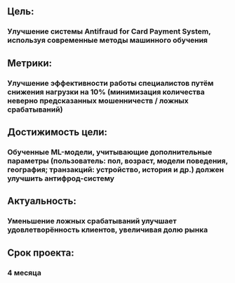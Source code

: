 ## Цель: 
### Улучшение системы Antifraud for Card Payment System, используя современные методы машинного обучения
## Метрики: 
### Улучшение эффективности работы специалистов путём снижения нагрузки на 10% (минимизация количества неверно предсказанных мошенничеств / ложных срабатываний)
## Достижимость цели: 
### Обученные ML-модели, учитывающие дополнительные параметры (пользователь: пол, возраст, модели поведения, география; транзакций: устройство, история и др.) должен улучшить антифрод-систему
## Актуальность: 
### Уменьшение ложных срабатываний улучшает удовлетворённость клиентов, увеличивая долю рынка 
## Срок проекта: 
### 4 месяца

